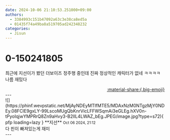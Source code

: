 ```yaml
---
date: 2024-10-06 21:10:53.251000+09:00
authors:
  - 3384993c151b47092a63c3e38ca8ed5a
  - 01435f74a49ba8a519705ad242348232
categories:
  - Jisun
---
```


# 0-150241805

<div class="post-container" markdown="1">
<div class="content-container md-sidebar__scrollwrap" markdown="1">

최근에 지선이가 봤던 더보이즈 정주행 중인데 진짜 정상적인 캐릭터가 없네 ㅋㅋㅋㅋ 나름 재밌다

</div>
</div>

<div style="text-align: right;" markdown="1">
<a href="https://weverse.io/fromis9/fanpost/0-150241805" style="text-align: right;">:material-share:{.big-emoji}</a>
</div>
---

<div class="comments-container md-sidebar__scrollwrap" markdown="1">
<div class="comment" markdown="1">
<div class='id-container' markdown="1">
![](https://phinf.wevpstatic.net/MjAyNDEyMTlfMTE5/MDAxNzM0NTgzMjY0NDEy.08FClE9gxLY-99LscoMUgQbKnrVicLFFWSqmAi3eGLEg.hXV0n-tPyoIqjwYMPRrQ8Zn9aHvy3-B2llL4LWAZ_bEg.JPEG/image.jpg?type=s72){ pfp loading=lazy }
**<span class="artist">지선</span>** <small>Oct 06 2024, 21:12</small><br>
</div>
<div class='comment-body' markdown="1">
다 핀이 빠져있는게 재미
</div>
</div>
</div>
---
